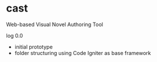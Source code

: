 # cast
Web-based Visual Novel Authoring Tool

log
0.0
- initial prototype 
- folder structuring using Code Igniter as base framework

